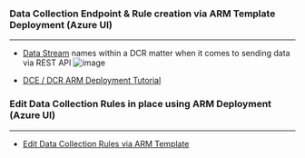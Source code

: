 ### Data Collection Endpoint & Rule creation via ARM Template Deployment (Azure UI)
---------------------------------------
- [Data Stream](https://learn.microsoft.com/en-us/azure/azure-monitor/logs/logs-ingestion-api-overview#endpoint) names within a DCR matter when it comes to sending data via REST API
  ![image](https://github.com/user-attachments/assets/a70122bf-94d3-47f0-9b78-ce59640fc623)

- [DCE / DCR ARM Deployment Tutorial](https://learn.microsoft.com/en-us/azure/azure-monitor/logs/tutorial-logs-ingestion-api?tabs=dce) </br>

### Edit Data Collection Rules in place using ARM Deployment (Azure UI)
---------------------------------------
- [Edit Data Collection Rules via ARM Template](https://learn.microsoft.com/en-us/azure/azure-monitor/essentials/data-collection-rule-create-edit?tabs=cli#strategies-to-edit-and-test-a-dcr)
